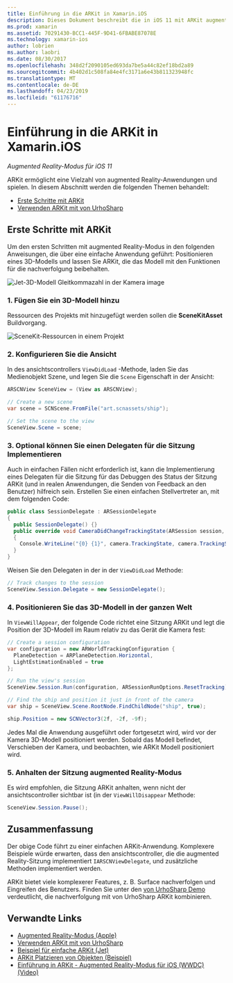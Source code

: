 ```yaml
---
title: Einführung in die ARKit in Xamarin.iOS
description: Dieses Dokument beschreibt die in iOS 11 mit ARKit augmented Reality-Modus. Es wird erläutert, wie ein 3D-Modell zu einer app hinzufügen, konfigurieren Sie die Ansicht, implementieren Sie einen Delegaten für die Sitzung, positionieren in der Welt das 3D-Modell und Anhalten der Sitzungs augmented Reality-Modus.
ms.prod: xamarin
ms.assetid: 70291430-BCC1-445F-9D41-6FBABE87078E
ms.technology: xamarin-ios
author: lobrien
ms.author: laobri
ms.date: 08/30/2017
ms.openlocfilehash: 348d2f2090105ed693da7be5a44c82ef18bd2a89
ms.sourcegitcommit: 4b402d1c508fa84e4fc3171a6e43b811323948fc
ms.translationtype: MT
ms.contentlocale: de-DE
ms.lasthandoff: 04/23/2019
ms.locfileid: "61176716"
---
```

# <a name="introduction-to-arkit-in-xamarinios"></a>Einführung in die ARKit in Xamarin.iOS

_Augmented Reality-Modus für iOS 11_

ARKit ermöglicht eine Vielzahl von augmented Reality-Anwendungen und spielen. In diesem Abschnitt werden die folgenden Themen behandelt:

- [Erste Schritte mit ARKit](#gettingstarted)
- [Verwenden ARKit mit von UrhoSharp](urhosharp.md)

<a name="gettingstarted" />

## <a name="getting-started-with-arkit"></a>Erste Schritte mit ARKit

Um den ersten Schritten mit augmented Reality-Modus in den folgenden Anweisungen, die über eine einfache Anwendung geführt: Positionieren eines 3D-Modells und lassen Sie ARKit, die das Modell mit den Funktionen für die nachverfolgung beibehalten.

![Jet-3D-Modell Gleitkommazahl in der Kamera image](images/jet-sml.png)

### <a name="1-add-a-3d-model"></a>1. Fügen Sie ein 3D-Modell hinzu

Ressourcen des Projekts mit hinzugefügt werden sollen die **SceneKitAsset** Buildvorgang.

![SceneKit-Ressourcen in einem Projekt](images/scene-assets.png)


### <a name="2-configure-the-view"></a>2. Konfigurieren Sie die Ansicht

In des ansichtscontrollers `ViewDidLoad` -Methode, laden Sie das Medienobjekt Szene, und legen Sie die `Scene` Eigenschaft in der Ansicht:

```csharp
ARSCNView SceneView = (View as ARSCNView);

// Create a new scene
var scene = SCNScene.FromFile("art.scnassets/ship");

// Set the scene to the view
SceneView.Scene = scene;
```

### <a name="3-optionally-implement-a-session-delegate"></a>3. Optional können Sie einen Delegaten für die Sitzung Implementieren

Auch in einfachen Fällen nicht erforderlich ist, kann die Implementierung eines Delegaten für die Sitzung für das Debuggen des Status der Sitzung ARKit (und in realen Anwendungen, die Senden von Feedback an den Benutzer) hilfreich sein. Erstellen Sie einen einfachen Stellvertreter an, mit dem folgenden Code:

```csharp
public class SessionDelegate : ARSessionDelegate
{
  public SessionDelegate() {}
  public override void CameraDidChangeTrackingState(ARSession session, ARCamera camera)
  {
    Console.WriteLine("{0} {1}", camera.TrackingState, camera.TrackingStateReason);
  }
}
```

Weisen Sie den Delegaten in der in der `ViewDidLoad` Methode:

```csharp
// Track changes to the session
SceneView.Session.Delegate = new SessionDelegate();
```

### <a name="4-position-the-3d-model-in-the-world"></a>4. Positionieren Sie das 3D-Modell in der ganzen Welt

In `ViewWillAppear`, der folgende Code richtet eine Sitzung ARKit und legt die Position der 3D-Modell im Raum relativ zu das Gerät die Kamera fest:

```csharp
// Create a session configuration
var configuration = new ARWorldTrackingConfiguration {
  PlaneDetection = ARPlaneDetection.Horizontal,
  LightEstimationEnabled = true
};

// Run the view's session
SceneView.Session.Run(configuration, ARSessionRunOptions.ResetTracking);

// Find the ship and position it just in front of the camera
var ship = SceneView.Scene.RootNode.FindChildNode("ship", true);

ship.Position = new SCNVector3(2f, -2f, -9f);
```

Jedes Mal die Anwendung ausgeführt oder fortgesetzt wird, wird vor der Kamera 3D-Modell positioniert werden. Sobald das Modell befindet, Verschieben der Kamera, und beobachten, wie ARKit Modell positioniert wird.

### <a name="5-pause-the-augmented-reality-session"></a>5. Anhalten der Sitzung augmented Reality-Modus

Es wird empfohlen, die Sitzung ARKit anhalten, wenn nicht der ansichtscontroller sichtbar ist (in der `ViewWillDisappear` Methode:

```csharp
SceneView.Session.Pause();
```

## <a name="summary"></a>Zusammenfassung

Der obige Code führt zu einer einfachen ARKit-Anwendung. Komplexere Beispiele würde erwarten, dass den ansichtscontroller, die die augmented Reality-Sitzung implementiert `IARSCNViewDelegate`, und zusätzliche Methoden implementiert werden.

ARKit bietet viele komplexerer Features, z. B. Surface nachverfolgen und Eingreifen des Benutzers. Finden Sie unter den [von UrhoSharp Demo](urhosharp.md) verdeutlicht, die nachverfolgung mit von UrhoSharp ARKit kombinieren.


## <a name="related-links"></a>Verwandte Links

- [Augmented Reality-Modus (Apple)](https://developer.apple.com/arkit/)
- [Verwenden ARKit mit von UrhoSharp](urhosharp.md)
- [Beispiel für einfache ARKit (Jet)](https://developer.xamarin.com/samples/monotouch/ios11/ARKitSample/)
- [ARKit Platzieren von Objekten (Beispiel)](https://developer.xamarin.com/samples/monotouch/ios11/ARKitPlacingObjects/)
- [Einführung in ARKit - Augmented Reality-Modus für iOS (WWDC) (Video)](https://developer.apple.com/videos/play/wwdc2017/602/)
